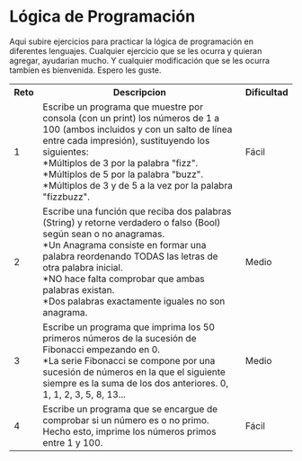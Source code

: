 # Lógica de Programación

Aqui subire ejercicios para practicar la lógica de programación en diferentes lenguajes.
Cualquier ejercicio que se les ocurra y quieran agregar, ayudarian mucho.
Y cualquier modificación que se les ocurra tambíen es bíenvenida.
Espero les guste.

 <table>
  <tr>
    <th>Reto</th>
    <th>Descripcion</th>
    <th>Dificultad</th>
  </tr>
  <tr>
    <td>1</td>
    <td>Escribe un programa que muestre por consola (con un print) los números de 1 a 100 (ambos incluidos y con un salto de línea entre cada impresión), sustituyendo los siguientes:<br>
    *Múltiplos de 3 por la palabra "fizz".<br>
    *Múltiplos de 5 por la palabra "buzz".<br>
    *Múltiplos de 3 y de 5 a la vez por la palabra "fizzbuzz".</td>
    <td>Fácil</td>
  </tr>
  <tr>
    <td>2</td>
    <td>Escribe una función que reciba dos palabras (String) y retorne verdadero o falso (Bool) según sean o no anagramas.<br>
    *Un Anagrama consiste en formar una palabra reordenando TODAS las letras de otra palabra inicial.<br>
    *NO hace falta comprobar que ambas palabras existan.<br>
    *Dos palabras exactamente iguales no son anagrama.</td>
    <td>Medio</td>
  </tr>
  <tr>
    <td>3</td>
    <td>Escribe un programa que imprima los 50 primeros números de la sucesión de Fibonacci empezando en 0.<br>
    *La serie Fibonacci se compone por una sucesión de números en la que el siguiente siempre es la suma de los dos anteriores. 0, 1, 1, 2, 3, 5, 8, 13...</td>
    <td>Medio</td>
  </tr>
  <tr>
    <td>4</td>
    <td>Escribe un programa que se encargue de comprobar si un número es o no primo. Hecho esto, imprime los números primos entre 1 y 100.</td>
    <td>Fácil</td>
  </tr>
</table>
